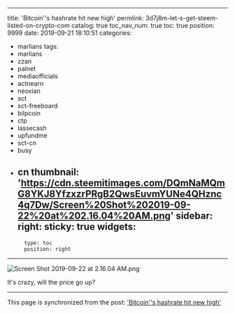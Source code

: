 
---
title: 'Bitcoin''s hashrate hit new high'
permlink: 3d7j8m-let-s-get-steem-listed-on-crypto-com
catalog: true
toc_nav_num: true
toc: true
position: 9999
date: 2019-09-21 18:10:51
categories:
- marlians
tags:
- marlians
- zzan
- palnet
- mediaofficials
- actnearn
- neoxian
- sct
- sct-freeboard
- bilpcoin
- ctp
- lassecash
- upfundme
- sct-cn
- busy
- cn
thumbnail: 'https://cdn.steemitimages.com/DQmNaMQmG8YKJ8YfzxzrPRgB2QwsEuvmYUNe4QHznc4q7Dw/Screen%20Shot%202019-09-22%20at%202.16.04%20AM.png'
sidebar:
    right:
        sticky: true
widgets:
    -
        type: toc
        position: right
---


![Screen Shot 2019-09-22 at 2.16.04 AM.png](https://cdn.steemitimages.com/DQmNaMQmG8YKJ8YfzxzrPRgB2QwsEuvmYUNe4QHznc4q7Dw/Screen%20Shot%202019-09-22%20at%202.16.04%20AM.png)

It's crazy, will the price go up?

- - -

This page is synchronized from the post: ['Bitcoin''s hashrate hit new high'](https://steemit.com/@htliao/3d7j8m-let-s-get-steem-listed-on-crypto-com)
